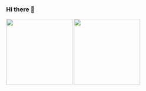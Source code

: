 ### Hi there 👋
<p>
<img height="180em" src="https://github-readme-stats.vercel.app/api?username=TheDutchDev&theme=tokyonight&show_icons=true&hide_border=true" />
<img height="180em" src="https://github-readme-stats.vercel.app/api/top-langs/?username=TheDutchDev&theme=tokyonight&show_icons=true&hide_border=true&layout=compact&langs_count=8"/>  
</p>
<!--
**TheDutchDev/TheDutchDev** is a ✨ _special_ ✨ repository because its `README.md` (this file) appears on your GitHub profile.

Here are some ideas to get you started:

- 🔭 I’m currently working on ...
- 🌱 I’m currently learning ...
- 👯 I’m looking to collaborate on ...
- 🤔 I’m looking for help with ...
- 💬 Ask me about ...
- 📫 How to reach me: ...
- 😄 Pronouns: ...
- ⚡ Fun fact: ...
-->
